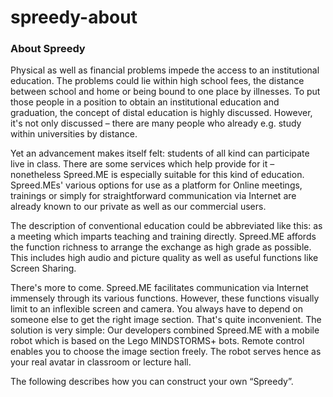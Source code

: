 # spreedy-about
### About Spreedy
Physical as well as financial problems impede the access to an institutional education. The problems could lie within high school fees, the distance between school and home or being bound to one place by illnesses. To put those people in a position to obtain an institutional education and graduation, the concept of distal education is highly discussed. However, it's not only discussed – there are many people who already e.g. study within universities by distance.

Yet an advancement makes itself felt: students of all kind can participate live in class. There are some services which help provide for it – nonetheless Spreed.ME is especially suitable for this kind of education. Spreed.MEs' various options for use as a platform for Online meetings, trainings or simply for straightforward communication via Internet are already known to our private as well as our commercial users.

The description of conventional education could be abbreviated like this: as a meeting which imparts teaching and training directly. Spreed.ME affords the function richness to arrange the exchange as high grade as possible. This includes high audio and picture quality as well as useful functions like Screen Sharing.

There's more to come. Spreed.ME facilitates communication via Internet immensely through its various functions. However, these functions visually limit to an inflexible screen and camera. You always have to depend on someone else to get the right image section. That's quite inconvenient. The solution is very simple: Our developers combined Spreed.ME with a mobile robot which is based on the Lego MINDSTORMS+ bots. Remote control enables you to choose the image section freely. The robot serves hence as your real avatar in classroom or lecture hall.

The following describes how you can construct your own “Spreedy”.
